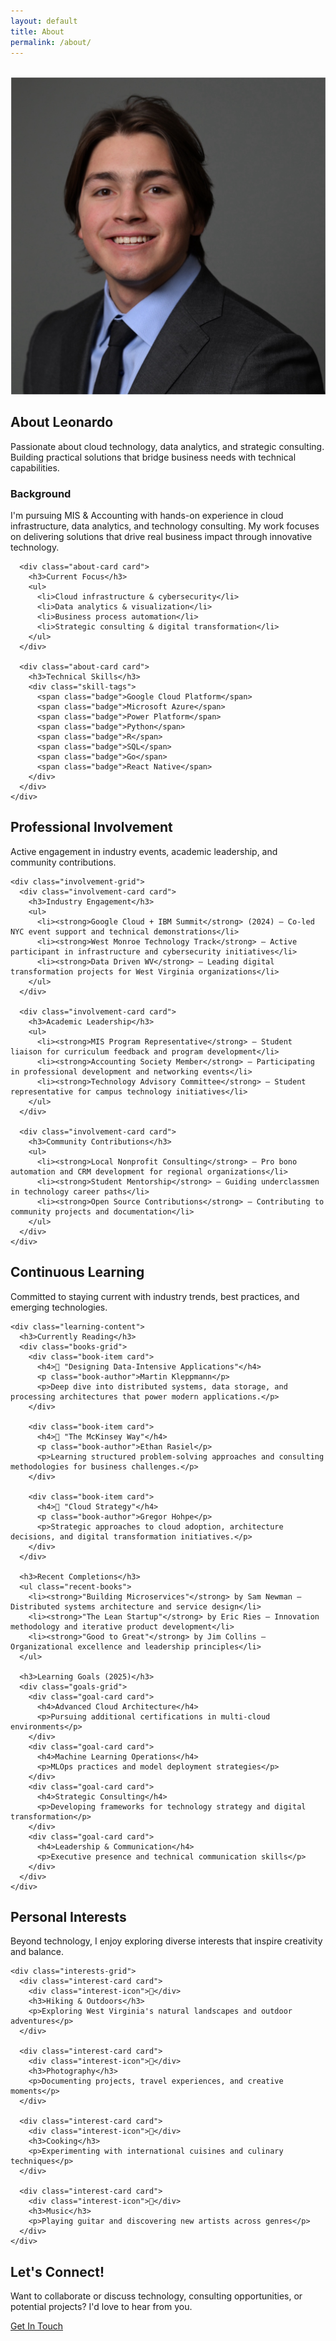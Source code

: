 ```yaml
---
layout: default
title: About
permalink: /about/
---
```

<br>
<div class="container">
  <!-- Page Header -->
  <section class="section-header animate-fade-up">
    <div class="profile-header">
      <div class="profile-image-container">
        <img src="/assets/img/Headshot_Leo.jpg" alt="Leonardo Cuellar" class="profile-image">
      </div>
      <div class="profile-content">
        <h1 class="section-title">About Leonardo</h1>
        <p class="section-subtitle">
          Passionate about cloud technology, data analytics, and strategic consulting. 
          Building practical solutions that bridge business needs with technical capabilities.
        </p>
      </div>
    </div>
  </section>

  <!-- Background & Skills -->
  <section class="about-overview animate-fade-up" style="animation-delay: 0.2s">
    <div class="about-grid">
      <div class="about-card card">
        <h3>Background</h3>
        <p>
          I'm pursuing MIS & Accounting with hands-on experience in cloud infrastructure, 
          data analytics, and technology consulting. My work focuses on delivering 
          solutions that drive real business impact through innovative technology.
        </p>
      </div>
      
      <div class="about-card card">
        <h3>Current Focus</h3>
        <ul>
          <li>Cloud infrastructure & cybersecurity</li>
          <li>Data analytics & visualization</li>
          <li>Business process automation</li>
          <li>Strategic consulting & digital transformation</li>
        </ul>
      </div>
      
      <div class="about-card card">
        <h3>Technical Skills</h3>
        <div class="skill-tags">
          <span class="badge">Google Cloud Platform</span>
          <span class="badge">Microsoft Azure</span>
          <span class="badge">Power Platform</span>
          <span class="badge">Python</span>
          <span class="badge">R</span>
          <span class="badge">SQL</span>
          <span class="badge">Go</span>
          <span class="badge">React Native</span>
        </div>
      </div>
    </div>
  </section>

  <!-- Professional Involvement -->
  <section class="involvement-section animate-fade-up" style="animation-delay: 0.4s">
    <div class="section-header">
      <h2 class="section-title">Professional Involvement</h2>
      <p class="section-subtitle">
        Active engagement in industry events, academic leadership, and community contributions.
      </p>
    </div>
    
    <div class="involvement-grid">
      <div class="involvement-card card">
        <h3>Industry Engagement</h3>
        <ul>
          <li><strong>Google Cloud + IBM Summit</strong> (2024) — Co-led NYC event support and technical demonstrations</li>
          <li><strong>West Monroe Technology Track</strong> — Active participant in infrastructure and cybersecurity initiatives</li>
          <li><strong>Data Driven WV</strong> — Leading digital transformation projects for West Virginia organizations</li>
        </ul>
      </div>

      <div class="involvement-card card">
        <h3>Academic Leadership</h3>
        <ul>
          <li><strong>MIS Program Representative</strong> — Student liaison for curriculum feedback and program development</li>
          <li><strong>Accounting Society Member</strong> — Participating in professional development and networking events</li>
          <li><strong>Technology Advisory Committee</strong> — Student representative for campus technology initiatives</li>
        </ul>
      </div>

      <div class="involvement-card card">
        <h3>Community Contributions</h3>
        <ul>
          <li><strong>Local Nonprofit Consulting</strong> — Pro bono automation and CRM development for regional organizations</li>
          <li><strong>Student Mentorship</strong> — Guiding underclassmen in technology career paths</li>
          <li><strong>Open Source Contributions</strong> — Contributing to community projects and documentation</li>
        </ul>
      </div>
    </div>
  </section>

  <!-- Continuous Learning -->
  <section class="learning-section animate-fade-up" style="animation-delay: 0.6s">
    <div class="section-header">
      <h2 class="section-title">Continuous Learning</h2>
      <p class="section-subtitle">
        Committed to staying current with industry trends, best practices, and emerging technologies.
      </p>
    </div>

    <div class="learning-content">
      <h3>Currently Reading</h3>
      <div class="books-grid">
        <div class="book-item card">
          <h4>📖 "Designing Data-Intensive Applications"</h4>
          <p class="book-author">Martin Kleppmann</p>
          <p>Deep dive into distributed systems, data storage, and processing architectures that power modern applications.</p>
        </div>

        <div class="book-item card">
          <h4>📖 "The McKinsey Way"</h4>
          <p class="book-author">Ethan Rasiel</p>
          <p>Learning structured problem-solving approaches and consulting methodologies for business challenges.</p>
        </div>

        <div class="book-item card">
          <h4>📖 "Cloud Strategy"</h4>
          <p class="book-author">Gregor Hohpe</p>
          <p>Strategic approaches to cloud adoption, architecture decisions, and digital transformation initiatives.</p>
        </div>
      </div>

      <h3>Recent Completions</h3>
      <ul class="recent-books">
        <li><strong>"Building Microservices"</strong> by Sam Newman — Distributed systems architecture and service design</li>
        <li><strong>"The Lean Startup"</strong> by Eric Ries — Innovation methodology and iterative product development</li>
        <li><strong>"Good to Great"</strong> by Jim Collins — Organizational excellence and leadership principles</li>
      </ul>

      <h3>Learning Goals (2025)</h3>
      <div class="goals-grid">
        <div class="goal-card card">
          <h4>Advanced Cloud Architecture</h4>
          <p>Pursuing additional certifications in multi-cloud environments</p>
        </div>
        <div class="goal-card card">
          <h4>Machine Learning Operations</h4>
          <p>MLOps practices and model deployment strategies</p>
        </div>
        <div class="goal-card card">
          <h4>Strategic Consulting</h4>
          <p>Developing frameworks for technology strategy and digital transformation</p>
        </div>
        <div class="goal-card card">
          <h4>Leadership & Communication</h4>
          <p>Executive presence and technical communication skills</p>
        </div>
      </div>
    </div>
  </section>

  <!-- Personal Interests -->
  <section class="interests-section animate-fade-up" style="animation-delay: 0.8s">
    <div class="section-header">
      <h2 class="section-title">Personal Interests</h2>
      <p class="section-subtitle">
        Beyond technology, I enjoy exploring diverse interests that inspire creativity and balance.
      </p>
    </div>

    <div class="interests-grid">
      <div class="interest-card card">
        <div class="interest-icon">🥾</div>
        <h3>Hiking & Outdoors</h3>
        <p>Exploring West Virginia's natural landscapes and outdoor adventures</p>
      </div>
      
      <div class="interest-card card">
        <div class="interest-icon">📸</div>
        <h3>Photography</h3>
        <p>Documenting projects, travel experiences, and creative moments</p>
      </div>
      
      <div class="interest-card card">
        <div class="interest-icon">🍳</div>
        <h3>Cooking</h3>
        <p>Experimenting with international cuisines and culinary techniques</p>
      </div>
      
      <div class="interest-card card">
        <div class="interest-icon">🎸</div>
        <h3>Music</h3>
        <p>Playing guitar and discovering new artists across genres</p>
      </div>
    </div>
  </section>

  <!-- Call to Action -->
  <section class="cta-section animate-fade-up" style="animation-delay: 1.0s">
    <div class="cta-content">
      <h2>Let's Connect!</h2>
      <p>Want to collaborate or discuss technology, consulting opportunities, or potential projects? I'd love to hear from you.</p>
      <a href="/contact/" class="btn btn-primary">Get In Touch</a>
    </div>
  </section>
</div>